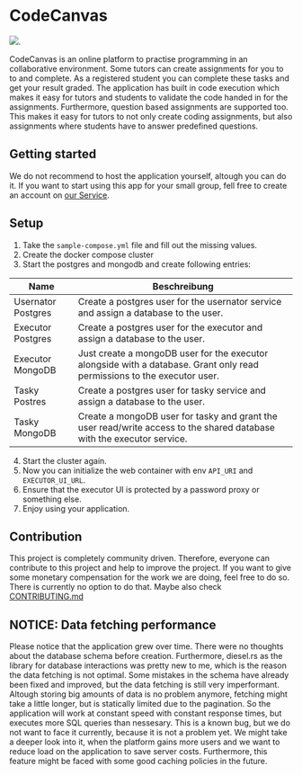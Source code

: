 # CodeCanvas

[![](https://tokei.rs/b1/github/MathisBurger/CodeCanvas?category=lines)](https://github.com/XAMPPRocky/tokei).

CodeCanvas is an online platform to practise programming in an collaborative environment. 
Some tutors can create assignments for you to to and complete. As a registered student you can complete these tasks and get your result graded. 
The application has built in code execution which makes it easy for tutors and students to validate the code handed in for the assignments. Furthermore, question based assignments are supported too. This makes it easy for tutors to not only create coding assignments, but also assignments where students have to answer predefined questions.

## Getting started

We do not recommend to host the application yourself, altough you can do it. If you want to start using this app for your small group, fell free to create an account on [our Service](https://code-canvas.app).



## Setup 

1. Take the `sample-compose.yml` file and fill out the missing values. 
2. Create the docker compose cluster
3. Start the postgres and mongodb and create following entries:

| Name               | Beschreibung                                                                                                                        |
|--------------------|-------------------------------------------------------------------------------------------------------------------------------------|
| Usernator Postgres | Create a postgres user for the usernator service and assign a database to the user.                                                 |
| Executor Postgres  | Create a postgres user for the executor and assign a database to the user.                                                          |
| Executor MongoDB   | Just create a mongoDB user for the executor alongside with a database. Grant only read permissions to the executor user.            |
| Tasky Postres      | Create a postgres user for tasky service and assign a database to the user.                                                         |
| Tasky MongoDB      | Create a mongoDB user for tasky and grant the user read/write access to the shared database with the executor service.              |

4. Start the cluster again.
5. Now you can initialize the web container with env `API_URI` and `EXECUTOR_UI_URL`.
6. Ensure that the executor UI is protected by a password proxy or something else.
7. Enjoy using your application.

## Contribution

This project is completely community driven. Therefore, everyone can contribute to this project and help to improve the project.
If you want to give some monetary compensation for the work we are doing, feel free to do so. There is currently no option to do that.
Maybe also check [CONTRIBUTING.md](CONTRIBUTING.md)

## NOTICE: Data fetching performance

Please notice that the application grew over time. There were no thoughts about the database schema before creation. Furthermore, diesel.rs as the library for database interactions was pretty new to me, which is the reason the data fetching is not optimal. Some mistakes in the schema have already been fixed and improved, but the data fetching is still very imperformant. Altough storing big amounts of data is no problem anymore, fetching might take a little longer, but is statically limited due to the pagination. So the application will work at constant speed with constant response times, but executes more SQL queries than nessesary. This is a known bug, but we do not want to face it currently, because it is not a problem yet. We might take a deeper look into it, when the platform gains more users and we want to reduce load on the application to save server costs. Furthermore, this feature might be faced with some good caching policies in the future.

